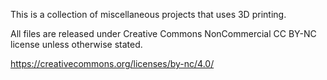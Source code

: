 This is a collection of miscellaneous projects that uses 3D printing.

All files are released under Creative Commons NonCommercial CC BY-NC license
unless otherwise stated.

https://creativecommons.org/licenses/by-nc/4.0/

